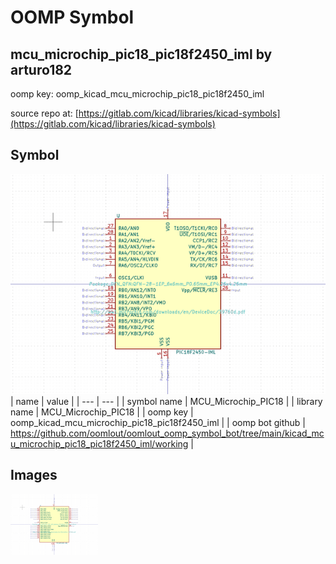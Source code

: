 # OOMP Symbol  
## mcu_microchip_pic18_pic18f2450_iml  by arturo182  
  
oomp key: oomp_kicad_mcu_microchip_pic18_pic18f2450_iml  
  
source repo at: [https://gitlab.com/kicad/libraries/kicad-symbols](https://gitlab.com/kicad/libraries/kicad-symbols)  
## Symbol  
  
[![working.png](working_600.png)](working.png)  
| name | value | 
| --- | --- | 
| symbol name | MCU_Microchip_PIC18 | 
| library name | MCU_Microchip_PIC18 | 
| oomp key | oomp_kicad_mcu_microchip_pic18_pic18f2450_iml | 
| oomp bot github | https://github.com/oomlout/oomlout_oomp_symbol_bot/tree/main/kicad_mcu_microchip_pic18_pic18f2450_iml/working | 
## Images  
  
[![working.png](working_140.png)](working.png)  
